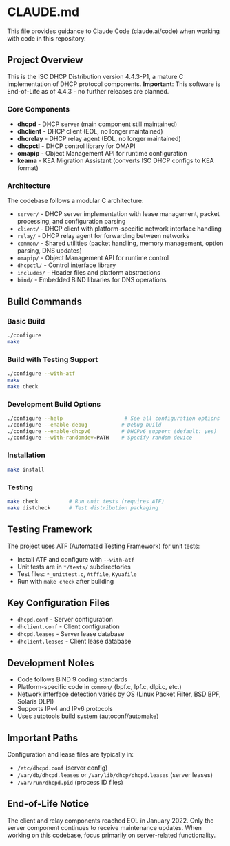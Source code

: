 # CLAUDE.md

This file provides guidance to Claude Code (claude.ai/code) when working with code in this repository.

## Project Overview

This is the ISC DHCP Distribution version 4.4.3-P1, a mature C implementation of DHCP protocol components. **Important**: This software is End-of-Life as of 4.4.3 - no further releases are planned.

### Core Components

- **dhcpd** - DHCP server (main component still maintained)
- **dhclient** - DHCP client (EOL, no longer maintained)
- **dhcrelay** - DHCP relay agent (EOL, no longer maintained)  
- **dhcpctl** - DHCP control library for OMAPI
- **omapip** - Object Management API for runtime configuration
- **keama** - KEA Migration Assistant (converts ISC DHCP configs to KEA format)

### Architecture

The codebase follows a modular C architecture:

- `server/` - DHCP server implementation with lease management, packet processing, and configuration parsing
- `client/` - DHCP client with platform-specific network interface handling
- `relay/` - DHCP relay agent for forwarding between networks
- `common/` - Shared utilities (packet handling, memory management, option parsing, DNS updates)
- `omapip/` - Object Management API for runtime control
- `dhcpctl/` - Control interface library
- `includes/` - Header files and platform abstractions
- `bind/` - Embedded BIND libraries for DNS operations

## Build Commands

### Basic Build
```bash
./configure
make
```

### Build with Testing Support
```bash
./configure --with-atf
make
make check
```

### Development Build Options
```bash
./configure --help                    # See all configuration options
./configure --enable-debug           # Debug build
./configure --enable-dhcpv6          # DHCPv6 support (default: yes)
./configure --with-randomdev=PATH    # Specify random device
```

### Installation
```bash
make install
```

### Testing
```bash
make check          # Run unit tests (requires ATF)
make distcheck      # Test distribution packaging
```

## Testing Framework

The project uses ATF (Automated Testing Framework) for unit tests:
- Install ATF and configure with `--with-atf`
- Unit tests are in `*/tests/` subdirectories
- Test files: `*_unittest.c`, `Atffile`, `Kyuafile`
- Run with `make check` after building

## Key Configuration Files

- `dhcpd.conf` - Server configuration
- `dhclient.conf` - Client configuration  
- `dhcpd.leases` - Server lease database
- `dhclient.leases` - Client lease database

## Development Notes

- Code follows BIND 9 coding standards
- Platform-specific code in `common/` (bpf.c, lpf.c, dlpi.c, etc.)
- Network interface detection varies by OS (Linux Packet Filter, BSD BPF, Solaris DLPI)
- Supports IPv4 and IPv6 protocols
- Uses autotools build system (autoconf/automake)

## Important Paths

Configuration and lease files are typically in:
- `/etc/dhcpd.conf` (server config)
- `/var/db/dhcpd.leases` or `/var/lib/dhcp/dhcpd.leases` (server leases)
- `/var/run/dhcpd.pid` (process ID files)

## End-of-Life Notice

The client and relay components reached EOL in January 2022. Only the server component continues to receive maintenance updates. When working on this codebase, focus primarily on server-related functionality.